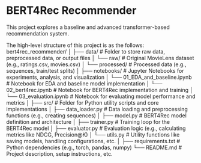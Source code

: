 # BERT4Rec Recommender

This project explores a baseline and advanced transformer-based recommendation system.

 The high-level structure of this project is as the follows:
 bert4rec_recommender/
│
├── data/                      # Folder to store raw data, preprocessed data, or output files
│   └── raw/                   # Original MovieLens dataset (e.g., ratings.csv, movies.csv)
│   └── processed/             # Processed data (e.g., sequences, train/test splits)
│
├── notebooks/                 # Jupyter Notebooks for experiments, analysis, and visualization
│   └── 01_EDA_and_baseline.ipynb   # Notebook for EDA and baseline model implementation
│   └── 02_bert4rec.ipynb      # Notebook for BERT4Rec implementation and training
│   └── 03_evaluation.ipynb    # Notebook for evaluating model performance and metrics
│
├── src/                       # Folder for Python utility scripts and core implementations
│   ├── data_loader.py         # Data loading and preprocessing functions (e.g., creating sequences)
│   ├── model.py               # BERT4Rec model definition and architecture
│   ├── trainer.py             # Training loop for the BERT4Rec model
│   ├── evaluator.py           # Evaluation logic (e.g., calculating metrics like NDCG, Precision@K)
│   └── utils.py               # Utility functions like saving models, handling configurations, etc.
│
├── requirements.txt           # Python dependencies (e.g., torch, pandas, numpy)
└── README.md                  # Project description, setup instructions, etc.